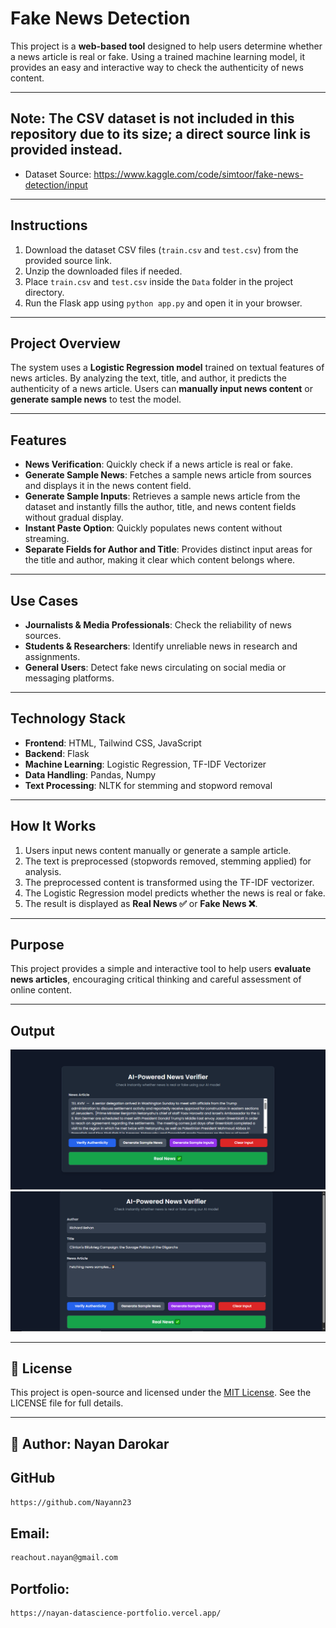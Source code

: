 # Fake News Detection

This project is a **web-based tool** designed to help users determine whether a news article is real or fake. 
Using a trained machine learning model, it provides an easy and interactive way to check the authenticity of news content.

---

## **Note:** The CSV dataset is not included in this repository due to its size; a direct source link is provided instead.
- Dataset Source: https://www.kaggle.com/code/simtoor/fake-news-detection/input

---

## Instructions

1. Download the dataset CSV files (`train.csv` and `test.csv`) from the provided source link.  
2. Unzip the downloaded files if needed.  
3. Place `train.csv` and `test.csv` inside the `Data` folder in the project directory.  
4. Run the Flask app using `python app.py` and open it in your browser.


---

## Project Overview

The system uses a **Logistic Regression model** trained on textual features of news articles. By analyzing the text, title, and author, it predicts the authenticity of a news article. Users can **manually input news content** or **generate sample news** to test the model.

---

## Features

- **News Verification**: Quickly check if a news article is real or fake.  
- **Generate Sample News**: Fetches a sample news article from sources and displays it in the news content field.  
- **Generate Sample Inputs**: Retrieves a sample news article from the dataset and instantly fills the author, title, and news content fields without gradual display.  
- **Instant Paste Option**: Quickly populates news content without streaming.  
- **Separate Fields for Author and Title**: Provides distinct input areas for the title and author, making it clear which content belongs where.

---

## Use Cases

- **Journalists & Media Professionals**: Check the reliability of news sources.  
- **Students & Researchers**: Identify unreliable news in research and assignments.  
- **General Users**: Detect fake news circulating on social media or messaging platforms.

---

## Technology Stack

- **Frontend**: HTML, Tailwind CSS, JavaScript  
- **Backend**: Flask  
- **Machine Learning**: Logistic Regression, TF-IDF Vectorizer  
- **Data Handling**: Pandas, Numpy  
- **Text Processing**: NLTK for stemming and stopword removal

---

## How It Works

1. Users input news content manually or generate a sample article.  
2. The text is preprocessed (stopwords removed, stemming applied) for analysis.  
3. The preprocessed content is transformed using the TF-IDF vectorizer.  
4. The Logistic Regression model predicts whether the news is real or fake.  
5. The result is displayed as **Real News ✅** or **Fake News ❌**.

---

## Purpose

This project provides a simple and interactive tool to help users **evaluate news articles**, encouraging critical thinking and careful assessment of online content.

---

## Output
![UI Screenshot 1](UI.png)  
![UI Screenshot 2](UI2.png)


---


## 📜 License

This project is open-source and licensed under the [MIT License](LICENSE). See the LICENSE file for full details.

---

## 👤 Author:  **Nayan Darokar** 

## GitHub
```bash
https://github.com/Nayann23
```

## Email:
```bash
reachout.nayan@gmail.com  
```
## Portfolio: 
```bash
https://nayan-datascience-portfolio.vercel.app/
```


